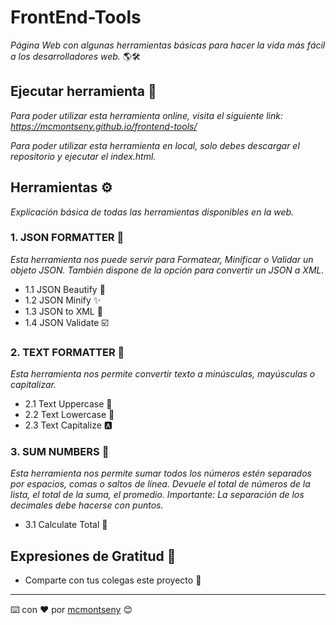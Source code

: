 # FrontEnd-Tools

_Página Web con algunas herramientas básicas para hacer la vida más fácil a los desarrolladores web._ 🌎🛠️

## Ejecutar herramienta 🚀

_Para poder utilizar esta herramienta online, visita el siguiente link: https://mcmontseny.github.io/frontend-tools/_

_Para poder utilizar esta herramienta en local, solo debes descargar el repositorio y ejecutar el index.html._

## Herramientas ⚙️

_Explicación básica de todas las herramientas disponibles en la web._

### 1. JSON FORMATTER 🔩

_Esta herramienta nos puede servir para Formatear, Minificar o Validar un objeto JSON. También dispone de la opción para convertir un JSON a XML._

* 1.1 JSON Beautify 💖
* 1.2 JSON Minify ✨
* 1.3 JSON to XML 🔮
* 1.4 JSON Validate ☑️

### 2. TEXT FORMATTER 🔩

_Esta herramienta nos permite convertir texto a minúsculas, mayúsculas o capitalizar._

* 2.1 Text Uppercase 🔼
* 2.2 Text Lowercase 🔽
* 2.3 Text Capitalize 🅰️

### 3. SUM NUMBERS 🔩

_Esta herramienta nos permite sumar todos los números estén separados por espacios, comas o saltos de línea.
Devuele el total de números de la lista, el total de la suma, el promedio.
Importante: La separación de los decimales debe hacerse con puntos._

* 3.1 Calculate Total 🧮

## Expresiones de Gratitud 🎁

* Comparte con tus colegas este proyecto 📢
---
⌨️ con ❤️ por [mcmontseny](https://github.com/mcmontseny) 😊
